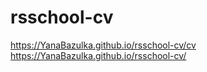 # rsschool-cv

https://YanaBazulka.github.io/rsschool-cv/cv
https://YanaBazulka.github.io/rsschool-cv/